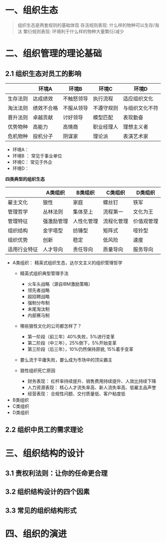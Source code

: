 <!--
 * @Author: zhaokang zhaokang1@xiaomi.com
 * @Date: 2022-05-18 18:38:15
 * @LastEditors: zhaokang zhaokang1@xiaomi.com
 * @LastEditTime: 2022-05-18 19:34:39
 * @FilePath: /personal_growth/组织生态.md
 * @Description: 这是默认设置,请设置`customMade`, 打开koroFileHeader查看配置 进行设置: https://github.com/OBKoro1/koro1FileHeader/wiki/%E9%85%8D%E7%BD%AE
-->

#  一、组织生态

> 组织生态是两套规则的基础体现 
>  存活规则表现: 什么样的物种可以生存/淘汰
> 繁衍规则表现: 环境利于什么样的物种大量繁衍/减少

#  二、组织管理的理论基础
##  2.1 组织生态对员工的影响

|   |环境A   |环境B  |环境C  |环境D |
|---|---|---|---|---|
|  生存法则 |达成绩效   | 不触怒领导 |执行流程|适应组织文化|
|  淘汰法则 | 绩效不合格  | 不服从领导 |不遵守规则 |与组织文化不符 |
|  晋升法则 | 卓越贡献  |  讨好领导|模型匹配|表现勤奋|
|  优势物种| 高能力  | 高情商 |职业经理人 |理想主义者 |
|  危机物种| 投机分子  | 阴谋家 |理论派 |表演艺术家 |

- 环境A： 
- 环境B ： 常见于事业单位
- 环境C： 常见于外企
- 环境D：

<b>四类典型的组织生态</b>

|   |A类组织   |B类组织   |C类组织   |D类组织  |
|---|---|---|---|---|
|  雇主文化|狼性   | 家庭 |螺丝钉|铁军|
|  管理哲学 | 丛林法则  | 集体至上 |流程第一 |文化为王 |
|  管理特征 | 强激励管理  |  人性化管理|流程化管理|价值观管理|
|  组织结构| 金字塔型  | 纺锤型 |矩阵式 |哑铃型 |
|  组织优势| 创新  | 稳定 |低风险 |速度 |
|  适用行业特征| 人才导向 | 责任导向 |质量导向 |服务导向 |

- A类组织： 精英式组织生态，达尔文主义的组织管理哲学
    - 精英式组织典型管理手法
        - 火车头战略（源自IBM激励策略）
        - 领先者战略
        - 超招聘战略
        - 强制分布制
        - 末尾淘汰制
        - 内部赛马制
    - 哪些狼性文化的公司都怎样了？
        - 第一阶段（前三年）40%失败，5%进行变革
        - 第二阶段（中三年），25%倒下，5%开始变革
        - 第三阶段（后三年），10%仍然保持原貌, 15%着手变革

    - 要么流于平庸失败，要么成为市场中的顶尖霸主
    - 狼性组织死亡原因
      - 财务表现： 杠杆率持续提升、销售费用持续提升、人效比持续下降
      - 人力资源表现： 核心人才流失率高、新人流失率高、低雇主品声誉
      - 经营表现： 合规性问题、交付质量低、客户粘度低
-  B类组织
-   C类组织
-    D类组织


## 2.2 组织中员工的需求理论

# 三、组织结构的设计
## 3.1 责权利法则：让你的任命更合理
## 3.2 组织结构设计的四个因素
## 3.3 常见的组织结构形式

# 四、组织的演进
